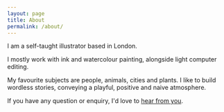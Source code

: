 ```yaml
---
layout: page
title: About
permalink: /about/
---
```

I am a self-taught illustrator based in London.

I mostly work with ink and watercolour painting, alongside light computer editing.

My favourite subjects are people, animals, cities and plants. I like to build wordless stories, conveying a playful, positive and naive atmosphere.

If you have any question or enquiry, I'd love to [hear from you](mailto:vincentnavetat@gmail.com).
